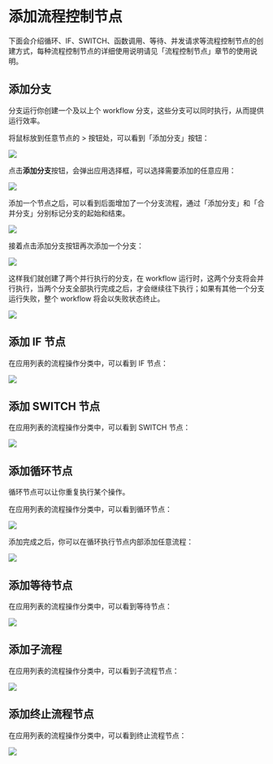 # 添加流程控制节点

下面会介绍循环、IF、SWITCH、函数调用、等待、并发请求等流程控制节点的创建方式，每种流程控制节点的详细使用说明请见「流程控制节点」章节的使用说明。

## 添加分支

分支运行你创建一个及以上个 workflow 分支，这些分支可以同时执行，从而提供运行效率。

将鼠标放到任意节点的 > 按钮处，可以看到「添加分支」按钮：

![](../static/boxcnySw9L919DwWWshptaJjFag.png)

点击<strong>添加分支</strong>按钮，会弹出应用选择框，可以选择需要添加的任意应用：

![](../static/boxcnc8cu4OlwTpFEBf8nLYVWue.png)

添加一个节点之后，可以看到后面增加了一个分支流程，通过「添加分支」和「合并分支」分别标记分支的起始和结束。

![](../static/boxcnaIp8qryrztz2dYxVnyMPrh.png)

接着点击添加分支按钮再次添加一个分支：

![](../static/boxcnjxWut4pk5aunP1adbt3WHd.png)

这样我们就创建了两个并行执行的分支，在 workflow 运行时，这两个分支将会并行执行，当两个分支全部执行完成之后，才会继续往下执行；如果有其他一个分支运行失败，整个 workflow 将会以失败状态终止。

![](../static/boxcnGrNZAKLoMYZEUvCgRkF0Ph.png)

## 添加 IF 节点

在应用列表的流程操作分类中，可以看到 IF 节点：

![](../static/boxcnG1bw48fWKHxDh1BseiCbaf.png)

## 添加 SWITCH 节点

在应用列表的流程操作分类中，可以看到 SWITCH 节点：

![](../static/boxcnVngPOfuf9rwF8VZdD9PEke.png)

## 添加循环节点

循环节点可以让你重复执行某个操作。

在应用列表的流程操作分类中，可以看到循环节点：

![](../static/boxcnp59n0ujTPzZGK3aViSusjg.png)

添加完成之后，你可以在循环执行节点内部添加任意流程：

![](../static/boxcnulFDc0Qi5MpEjGxCtCheRX.png)

## 添加等待节点

在应用列表的流程操作分类中，可以看到等待节点：

![](../static/boxcnjMTG7lFKY6GRjtVlKL1fLb.png)

## 添加子流程

在应用列表的流程操作分类中，可以看到子流程节点：

![](../static/boxcngCHefWFRfzu7XOK8Vj8wuh.png)

## 添加终止流程节点

在应用列表的流程操作分类中，可以看到终止流程节点：

![](../static/boxcn7cBmvnGzaJ2oNGlO6PU7bg.png)
